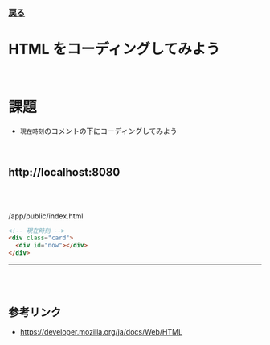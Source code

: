 ### [戻る](./../front-end.md)

# HTML をコーディングしてみよう

<br>

# 課題

- `現在時刻`のコメントの下にコーディングしてみよう

<br>

## http://localhost:8080

<br><br>

/app/public/index.html

```html
<!-- 現在時刻 -->
<div class="card">
  <div id="now"></div>
</div>
```

---

<br><br>

## 参考リンク

- https://developer.mozilla.org/ja/docs/Web/HTML
